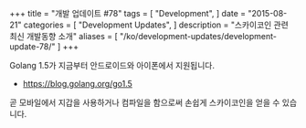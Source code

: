 +++
title = "개발 업데이트 #78"
tags = [
    "Development",
]
date = "2015-08-21"
categories = [
    "Development Updates",
]
description = "스카이코인 관련 최신 개발동향 소개"
aliases = [
	"/ko/development-updates/development-update-78/"
]
+++

Golang 1.5가 지금부터 안드로이드와 아이폰에서 지원됩니다.
- https://blog.golang.org/go1.5

곧 모바일에서 지갑을 사용하거나 컴파일을 함으로써 손쉽게 스카이코인을 얻을 수 있습니다.
